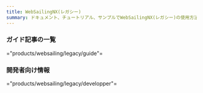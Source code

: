 ```yaml
---
title: WebSailingNX(レガシー)
summary: ドキュメント、チュートリアル、サンプルでWebSailingNX(レガシー)の使用方法について説明します。ユーザー、開発者、管理者向けの情報が含まれます。
---
```

### ガイド記事の一覧

="products/websailing/legacy/guide"=

### 開発者向け情報

="products/websailing/legacy/developper"=